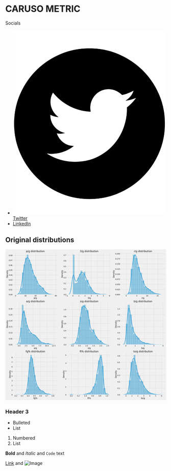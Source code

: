 # CARUSO METRIC

Socials
- ![Image](Images/circle-twitterbird.svg)[Twitter](https://twitter.com/FHuzjan) 
- [LinkedIn](https://www.linkedin.com/in/franhuzjan/)
## Original distributions
![Image](Images/org_dists.png)

### Header 3

- Bulleted
- List

1. Numbered
2. List

**Bold** and _Italic_ and `Code` text

[Link](url) and ![Image](src)
